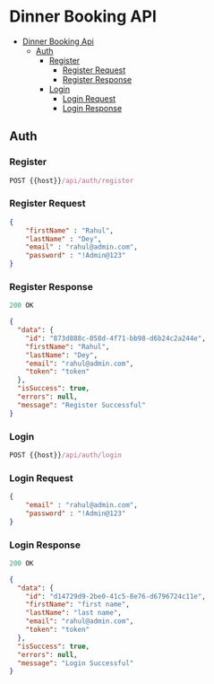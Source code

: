 # Dinner Booking API

- [Dinner Booking Api](#dinner-booking-api)
    - [Auth](#auth)
        - [Register](#register)
            - [Register Request](#register-request)
            - [Register Response](#register-response)
        - [Login](#login)
            - [Login Request](#login-request)
            - [Login Response](#login-response)

## Auth

### Register

```js
POST {{host}}/api/auth/register
```

### Register Request 

```json
{
    "firstName" : "Rahul",
    "lastName" : "Dey",
    "email" : "rahul@admin.com",
    "password" : "!Admin@123"
}
```

### Register Response

```js
200 OK
```

```json
{
  "data": {
    "id": "873d888c-058d-4f71-bb98-d6b24c2a244e",
    "firstName": "Rahul",
    "lastName": "Dey",
    "email": "rahul@admin.com",
    "token": "token"
  },
  "isSuccess": true,
  "errors": null,
  "message": "Register Successful"
}
```

### Login

```js
POST {{host}}/api/auth/login
```

### Login Request 

```json
{
    "email" : "rahul@admin.com",
    "password" : "!Admin@123"
}
```

### Login Response

```js
200 OK
```

```json
{
  "data": {
    "id": "d14729d9-2be0-41c5-8e76-d6796724c11e",
    "firstName": "first name",
    "lastName": "last name",
    "email": "rahul@admin.com",
    "token": "token"
  },
  "isSuccess": true,
  "errors": null,
  "message": "Login Successful"
}
```